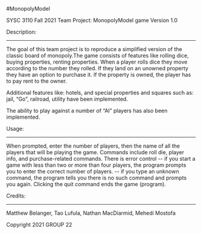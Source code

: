 #MonopolyModel

SYSC 3110 Fall 2021 Team Project: MonopolyModel game Version 1.0

Description:
____________

The goal of this team project is to reproduce a simplified version of the classic board of monopoly.The game consists of
features like rolling dice, buying properties, renting properties. When a player rolls dice they move according to the number they rolled. If they land on an unowned property they have an option to purchase it. If the property is owned,
the player has to pay rent to the owner.

Additional features like: hotels, and special properties and squares such as: jail, “Go”, railroad, utility have been implemented.

The ability to play against a number of “AI” players has also been implemented.

Usage:
______

When prompted, enter the  number of players, then the name of all the players that will be playing the game.
Commands include roll die, player info, and purchase-related commands.
There is error control  -- if you start a game with less than two or more than four players, the program prompts you to enter the correct number of players.
-- if you type an unknown command, the program tells you there is no such command and prompts you again.
Clicking  the quit command ends the game (program).


Credits:
________

Matthew Belanger,
Tao Lufula,
Nathan MacDiarmid,
Mehedi Mostofa 

Copyright 2021 GROUP 22